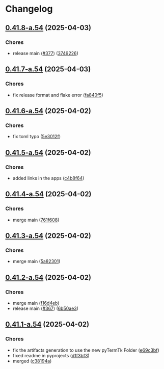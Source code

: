 # Changelog

## [0.41.8-a.54](https://github.com/ceccopierangiolieugenio/pyTermTk/compare/theDumbPaintTool-v0.41.7-a.54...theDumbPaintTool-v0.41.8-a.54) (2025-04-03)


### Chores

* release main ([#377](https://github.com/ceccopierangiolieugenio/pyTermTk/issues/377)) ([3749226](https://github.com/ceccopierangiolieugenio/pyTermTk/commit/3749226dd9aa7d5800da9c24d90e12f8a5088589))

## [0.41.7-a.54](https://github.com/ceccopierangiolieugenio/pyTermTk/compare/theDumbPaintTool-v0.41.6-a.54...theDumbPaintTool-v0.41.7-a.54) (2025-04-03)


### Chores

* fix release format and flake error ([fa840f5](https://github.com/ceccopierangiolieugenio/pyTermTk/commit/fa840f514fb102ef71adaf9dd148ba9031cebe94))

## [0.41.6-a.54](https://github.com/ceccopierangiolieugenio/pyTermTk/compare/theDumbPaintTool-v0.41.5-a.54...theDumbPaintTool-v0.41.6-a.54) (2025-04-02)


### Chores

* fix toml typo ([5e3012f](https://github.com/ceccopierangiolieugenio/pyTermTk/commit/5e3012f41d1322ba0ff679af3e43a6e3deb7594d))

## [0.41.5-a.54](https://github.com/ceccopierangiolieugenio/pyTermTk/compare/theDumbPaintTool-v0.41.4-a.54...theDumbPaintTool-v0.41.5-a.54) (2025-04-02)


### Chores

* added links in the apps ([c4b8f64](https://github.com/ceccopierangiolieugenio/pyTermTk/commit/c4b8f64b6b8f02502f2db2c8d3886b62f63b6d4e))

## [0.41.4-a.54](https://github.com/ceccopierangiolieugenio/pyTermTk/compare/theDumbPaintTool-v0.41.3-a.54...theDumbPaintTool-v0.41.4-a.54) (2025-04-02)


### Chores

* merge main ([761f608](https://github.com/ceccopierangiolieugenio/pyTermTk/commit/761f608e77ed5b2b31c7e4434b95094609eb9794))

## [0.41.3-a.54](https://github.com/ceccopierangiolieugenio/pyTermTk/compare/theDumbPaintTool-v0.41.2-a.54...theDumbPaintTool-v0.41.3-a.54) (2025-04-02)


### Chores

* merge main ([5a82301](https://github.com/ceccopierangiolieugenio/pyTermTk/commit/5a82301291fe06e9c4d2a13911982b427c8a232e))

## [0.41.2-a.54](https://github.com/ceccopierangiolieugenio/pyTermTk/compare/theDumbPaintTool-v0.41.1-a.54...theDumbPaintTool-v0.41.2-a.54) (2025-04-02)


### Chores

* merge main ([f16d4eb](https://github.com/ceccopierangiolieugenio/pyTermTk/commit/f16d4ebff79216c9f3fa27cb2f2cee745de0e38c))
* release main ([#367](https://github.com/ceccopierangiolieugenio/pyTermTk/issues/367)) ([6b50ae3](https://github.com/ceccopierangiolieugenio/pyTermTk/commit/6b50ae3506f12ef74f10be316fbb63ba0ede7131))

## [0.41.1-a.54](https://github.com/ceccopierangiolieugenio/pyTermTk/compare/theDumbPaintTool-v0.41.0-a.54...theDumbPaintTool-v0.41.1-a.54) (2025-04-02)


### Chores

* fix the artifacts generation to use the new pyTermTk Folder ([e69c3bf](https://github.com/ceccopierangiolieugenio/pyTermTk/commit/e69c3bf5294da509c15b4c10c6addad1a51c89d9))
* fixed readme in pyprojects ([d1f3bf3](https://github.com/ceccopierangiolieugenio/pyTermTk/commit/d1f3bf36208edf7f36e867c5631d5186f4b5d2db))
* merged ([c38194a](https://github.com/ceccopierangiolieugenio/pyTermTk/commit/c38194a951d86d3ab040bc7bad9397c7861c2c2a))
